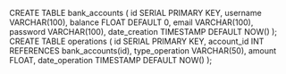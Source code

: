 CREATE TABLE bank_accounts (
    id SERIAL PRIMARY KEY,
    username VARCHAR(100),
    balance FLOAT DEFAULT 0,
    email VARCHAR(100),
    password VARCHAR(100),
    date_creation TIMESTAMP DEFAULT NOW()
);
CREATE TABLE operations (
    id SERIAL PRIMARY KEY,
    account_id INT REFERENCES bank_accounts(id),
    type_operation VARCHAR(50),
    amount FLOAT,
    date_operation TIMESTAMP DEFAULT NOW()
);
